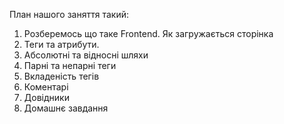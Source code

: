 План нашого заняття такий:
1.	Розберемось що таке Frontend. Як загружається сторінка
2.	Теги та атрибути. 
3.	Абсолютні та відносні шляхи
4.	Парні та непарні теги
5.	Вкладеність тегів
6.	Коментарі 
7.	Довідники
8.	Домашнє завдання
